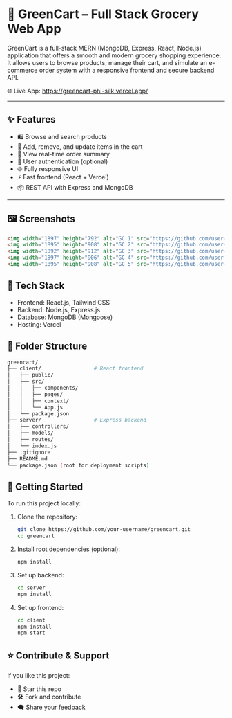 # 🛒 GreenCart – Full Stack Grocery Web App

GreenCart is a full-stack MERN (MongoDB, Express, React, Node.js) application that offers a smooth and modern grocery shopping experience. It allows users to browse products, manage their cart, and simulate an e-commerce order system with a responsive frontend and secure backend API.

🌐 Live App: https://greencart-phi-silk.vercel.app/

---

## ✨ Features

- 🛍️ Browse and search products
- 🛒 Add, remove, and update items in the cart
- 🧾 View real-time order summary
- 🔐 User authentication (optional)
- 🌐 Fully responsive UI
- ⚡ Fast frontend (React + Vercel)
- 📦 REST API with Express and MongoDB

---

## 🖼️ Screenshots

```markdown
<img width="1897" height="792" alt="GC 1" src="https://github.com/user-attachments/assets/fcb57fdb-8284-4436-b1e1-8819dd79e249" />
<img width="1895" height="908" alt="GC 2" src="https://github.com/user-attachments/assets/d4595851-8d0d-45c9-9a2c-384f18070a1c" />
<img width="1892" height="912" alt="GC 3" src="https://github.com/user-attachments/assets/9b7da27b-4555-4fd0-bff3-4f8f7cb1a417" />
<img width="1897" height="906" alt="GC 4" src="https://github.com/user-attachments/assets/22b44511-1728-4115-b058-2380fe3ce730" />
<img width="1895" height="908" alt="GC 5" src="https://github.com/user-attachments/assets/20c01790-6090-4be6-bcdc-90ffcc1319bc" />
```
## 🧰 Tech Stack

- Frontend: React.js, Tailwind CSS
- Backend: Node.js, Express.js
- Database: MongoDB (Mongoose)
- Hosting: Vercel

## 📁 Folder Structure
```bash
greencart/
├── client/                 # React frontend
│   ├── public/
│   ├── src/
│   │   ├── components/
│   │   ├── pages/
│   │   ├── context/
│   │   └── App.js
│   └── package.json
├── server/                 # Express backend
│   ├── controllers/
│   ├── models/
│   ├── routes/
│   └── index.js
├── .gitignore
├── README.md
└── package.json (root for deployment scripts)
```

## 🚀 Getting Started
To run this project locally:
1. Clone the repository:
   ```bash
   git clone https://github.com/your-username/greencart.git
   cd greencart
   ```
2. Install root dependencies (optional):
   ```bash
   npm install
   ```
3. Set up backend:
   ```bash
   cd server
   npm install
   ```
4. Set up frontend:
   ```bash
   cd client
   npm install
   npm start
   ```

## ⭐ Contribute & Support

If you like this project:
- 🌟 Star this repo
- 🛠️ Fork and contribute
- 🗨️ Share your feedback

